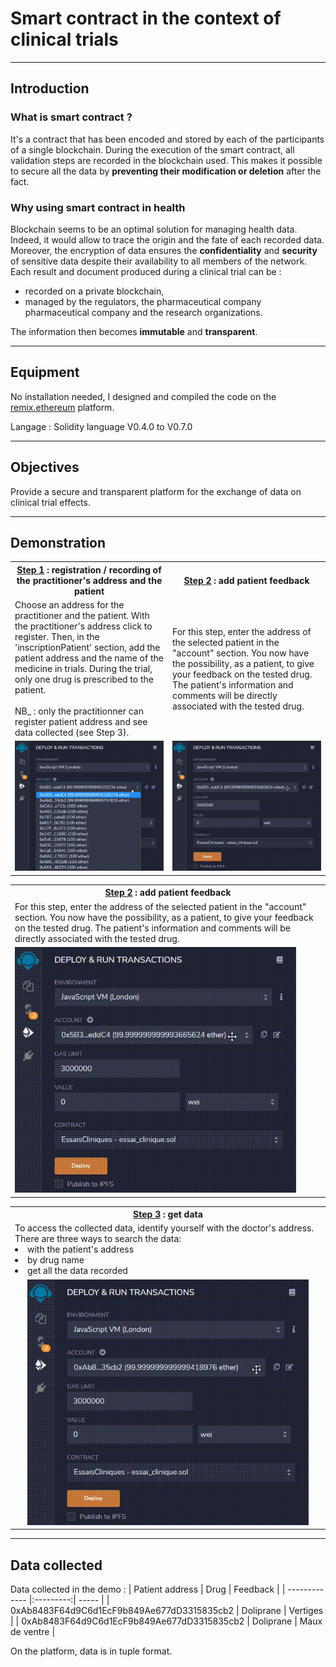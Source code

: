 # Smart contract in the context of clinical trials
***

## Introduction
### What is smart contract ?
It's a contract that has been encoded and stored by each of the participants of a single blockchain. During the execution of the smart contract, all validation steps are recorded in the blockchain used. This makes it possible to secure all the data by **preventing their modification or deletion** after the fact.

### Why using smart contract in health 
Blockchain seems to be an optimal solution for managing health data. Indeed, it would allow to trace the origin and the fate of each recorded data. Moreover, the encryption of data ensures the **confidentiality** and **security** of sensitive data despite their availability to all members of the network.
Each result and document produced during a clinical trial can be :
* recorded on a private blockchain, 
* managed by the regulators, the pharmaceutical company pharmaceutical company and the research organizations. 

The information then becomes **immutable** and **transparent**.

---

## Equipment 
No installation needed, I designed and compiled the code on the [remix.ethereum](https://remix.ethereum.org/) platform.

Langage : Solidity language V0.4.0 to V0.7.0

---

## Objectives
Provide a secure and transparent platform for the exchange of data on clinical trial effects. 


---
## Demonstration 
<table style="width:100%;">
  <tr >
    <th style="width:50%;"><ins>Step 1</ins> : registration / recording of the practitioner's address and the patient</th>
    <th style="width:50%;"><ins>Step 2</ins> : add patient feedback </th>
  </tr>

  <tr>
    <td>Choose an address for the practitioner and the patient. With the practitioner's address click to register. Then,  in the 'inscriptionPatient' section, add the patient address and the name of the medicine in trials. During the trial, only one drug is prescribed to the patient. <br><br>NB_ : only the practitionner can register patient address and see data collected (see Step 3). 
</td>
    <td>For this step, enter the address of the selected patient in the "account" section. You now have the possibility, as a patient, to give your feedback on the tested drug. 
    The patient's information and comments will be directly associated with the tested drug.
</td>
  </tr>

  <tr>
    <td><img src="capture_img/inscription.gif" width="450"/></td>
    <td><img src="capture_img/patient_feedback.gif" width="450"/></td>
  </tr>
</table>

<table >
  <tr >
    <th style="width:100%;"><ins>Step 2</ins> : add patient feedback  </th>
  </tr>

  <tr>
    <td>For this step, enter the address of the selected patient in the "account" section. You now have the possibility, as a patient, to give your feedback on the tested drug. 
    The patient's information and comments will be directly associated with the tested drug.
</td>
  </tr>

  <tr>
   <td><img src="capture_img/patient_feedback.gif" width="450"/></td>
  </tr>
</table>

<table >
  <tr >
    <th style="width:100%;"><ins>Step 3</ins> : get data </th>
  </tr>

  <tr>
    <td>To access the collected data, identify yourself with the doctor's address. There are three ways to search the data: 
        <li>with the patient's address </li>
        <li>by drug name </li>
        <li>get all the data recorded</li>
</td>
  </tr>

  <tr>
    <td style="text-align:center;"><img src="capture_img/get_data.gif" width="450"/></td>
  </tr>
</table>


---

## Data collected 
Data collected in the demo : 
| Patient address                               | Drug      | Feedback       |
| -------------                                 |:---------:|  -----         |
| 0xAb8483F64d9C6d1EcF9b849Ae677dD3315835cb2    | Doliprane | Vertiges       |
| 0xAb8483F64d9C6d1EcF9b849Ae677dD3315835cb2    | Doliprane | Maux de ventre |


On the platform, data is in tuple format.
